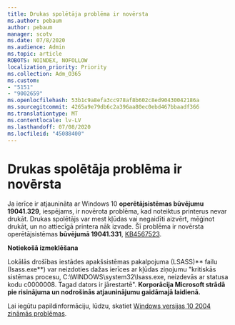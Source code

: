 ```yaml
---
title: Drukas spolētāja problēma ir novērsta
ms.author: pebaum
author: pebaum
manager: scotv
ms.date: 07/8/2020
ms.audience: Admin
ms.topic: article
ROBOTS: NOINDEX, NOFOLLOW
localization_priority: Priority
ms.collection: Adm_O365
ms.custom:
- "5151"
- "9002659"
ms.openlocfilehash: 53b1c9a8efa3cc978af8b602c8ed90430042186a
ms.sourcegitcommit: 4265a9e79db6c2a396aa80ec0ebd467bbaadf366
ms.translationtype: MT
ms.contentlocale: lv-LV
ms.lasthandoff: 07/08/2020
ms.locfileid: "45088400"
---
```

# <a name="print-spooler-issue-is-resolved"></a>Drukas spolētāja problēma ir novērsta

Ja ierīce ir atjaunināta ar Windows 10 **operētājsistēmas būvējumu 19041.329**, iespējams, ir novērota problēma, kad noteiktus printerus nevar drukāt. Drukas spolētājs var mest kļūdas vai negaidīti aizvērt, mēģinot drukāt, un no attiecīgā printera nāk izvade. Šī problēma ir novērsta operētājsistēmas **būvējumā 19041.331**, [KB4567523](https://support.microsoft.com/help/4567523/windows-10-update-kb4567523).  

**Notiekošā izmeklēšana**

Lokālās drošības iestādes apakšsistēmas pakalpojuma (LSASS)** failu (Isass.exe**) var neizdoties dažas ierīces ar kļūdas ziņojumu "kritiskās sistēmas procesu, C:\WINDOWS\system32\Isass.exe, neizdevās ar statusa kodu c0000008. Tagad dators ir jārestartē".  **Korporācija Microsoft strādā pie risinājuma un nodrošinās atjauninājumu gaidāmajā laidienā.**

Lai iegūtu papildinformāciju, lūdzu, skatiet [Windows versijas 10 2004 zināmās problēmas](https://docs.microsoft.com/windows/release-information/status-windows-10-2004#442msgdesc).